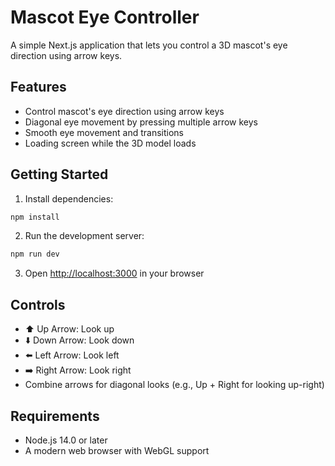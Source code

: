 # Mascot Eye Controller

A simple Next.js application that lets you control a 3D mascot's eye direction using arrow keys.

## Features

- Control mascot's eye direction using arrow keys
- Diagonal eye movement by pressing multiple arrow keys
- Smooth eye movement and transitions
- Loading screen while the 3D model loads

## Getting Started

1. Install dependencies:
```bash
npm install
```

2. Run the development server:
```bash
npm run dev
```

3. Open [http://localhost:3000](http://localhost:3000) in your browser

## Controls

- ⬆️ Up Arrow: Look up
- ⬇️ Down Arrow: Look down
- ⬅️ Left Arrow: Look left
- ➡️ Right Arrow: Look right
- Combine arrows for diagonal looks (e.g., Up + Right for looking up-right)

## Requirements

- Node.js 14.0 or later
- A modern web browser with WebGL support 